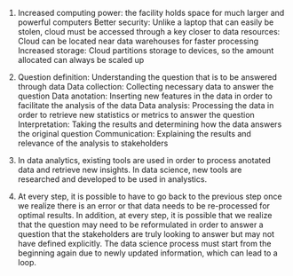 1. Increased computing power: the facility holds space for much larger and powerful computers
    Better security: Unlike a laptop that can easily be stolen, cloud must be accessed through a key
    closer to data resources: Cloud can be located near data warehouses for faster processing
    Increased storage: Cloud partitions storage to devices, so the amount allocated can always be scaled up 

2. Question definition: Understanding the question that is to be answered through data
    Data collection: Collecting necessary data to answer the question
    Data anotation: Inserting new features in the data in order to facilitate the analysis of the data
    Data analysis: Processing the data in order to retrieve new statistics or metrics to answer the question
    Interpretation: Taking the results and determining how the data answers the original question
    Communication: Explaining the results and relevance of the analysis to stakeholders

3. In data analytics, existing tools are used in order to process anotated data and retrieve new insights. In data science, new tools are researched and developed to be used in analystics.

4. At every step, it is possible to have to go back to the previous step once we realize there is an error or that data needs to be re-processed for optimal results. In addition, at every step, it is possible that we realize that the question may need to be reformulated in order to answer a question that the stakeholders are truly looking to answer but may not have defined explicitly. The data science process must start from the beginning again due to newly updated information, which can lead to a loop.